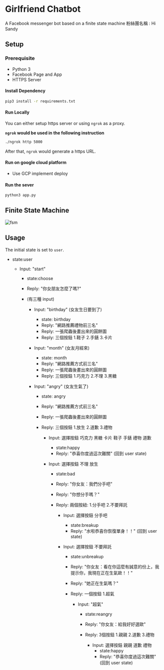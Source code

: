 # Girlfriend Chatbot

A Facebook messenger bot based on a finite state machine
粉絲團名稱 : Hi Sandy


## Setup

### Prerequisite
* Python 3
* Facebook Page and App
* HTTPS Server

#### Install Dependency
```sh
pip3 install -r requirements.txt
```

#### Run Locally
You can either setup https server or using `ngrok` as a proxy.

**`ngrok` would be used in the following instruction**

```sh
./ngrok http 5000
```

After that, `ngrok` would generate a https URL.

#### Run on google cloud platform

* Use GCP implement deploy

#### Run the sever

```sh
python3 app.py
```

## Finite State Machine
![fsm](https://i.imgur.com/6k0MHTz.png)

## Usage
The initial state is set to `user`.

* state:user

	* Input: "start"
	  * state:choose
	  * Reply: "你女朋友怎麼了嗎?"
	  * (有三種 input)

		* Input: "birthday" (女友生日要到了)
		  * state: birthday
		  * Reply: "網路推薦禮物前三名"
		  * Reply: 一張爬蟲後畫出來的圓餅圖
		  * Reply: 三個按鈕 1.鞋子 2.手錶 3.卡片

		* Input: "month" (女友月經來)
		  * state: month
		  * Reply: "網路推薦方式前三名"
		  * Reply: 一張爬蟲後畫出來的圓餅圖
		  * Reply: 三個按鈕 1.巧克力 2.不理 3.黑糖

		* Input: "angry" (女友生氣了)
		  * state: angry
		  * Reply: "網路推薦方式前三名"
		  * Reply: 一張爬蟲後畫出來的圓餅圖
		  * Reply: 三個按鈕 1.放生 2.道歉 3.禮物

			* Input: 選擇按鈕 巧克力 黑糖 卡片 鞋子 手錶 禮物 道歉
	  		  * state:happy
	  		  * Reply: "恭喜你度過這次難關" (回到 user state)

			* Input: 選擇按鈕 不理 放生
	  		  * state:bad
	  		  * Reply: "你女友：我們分手吧"
			  * Reply: "你想分手嗎？"
			  * Reply: 兩個按紐: 1.分手吧  2.不要拜託

			  	* Input: 選擇按鈕 分手吧
	  		  	  * state:breakup
	  		  	  * Reply: "水啦恭喜你恢復單身！！" (回到 user state)

			  	* Input: 選擇按鈕 不要拜託
	  		  	  * state:unbreakup
	  		  	  * Reply: "你女友：看在你這麼有誠意的份上，我提示你，我現在正在生氣歐！！"
				  * Reply: "她正在生氣嗎？"
				  * Reply: 一個按鈕 1.超氣

					* Input: "超氣"
	  		  	  	  * state:reangry
	  		  	  	  * Reply: "你女友：給我好好選歐"
					  * Reply: 3個按鈕 1.親親 2.道歉 3.禮物

						* Input: 選擇按鈕 親親 道歉 禮物
	  		  	  		  * state:happy
	  		  	  		  * Reply: "恭喜你度過這次難關"  (回到 user state)

